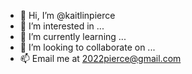 - 👋 Hi, I’m @kaitlinpierce
- 👀 I’m interested in ...
- 🌱 I’m currently learning ...
- 💞️ I’m looking to collaborate on ...
- 📫 Email me at 2022pierce@gmail.com


<!---
kaitlinpierce/kaitlinpierce is a ✨ special ✨ repository because its `README.md` (this file) appears on your GitHub profile.
You can click the Preview link to take a look at your changes.
--->
